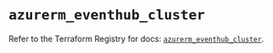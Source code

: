 # `azurerm_eventhub_cluster`

Refer to the Terraform Registry for docs: [`azurerm_eventhub_cluster`](https://registry.terraform.io/providers/hashicorp/azurerm/3.109.0/docs/resources/eventhub_cluster).

